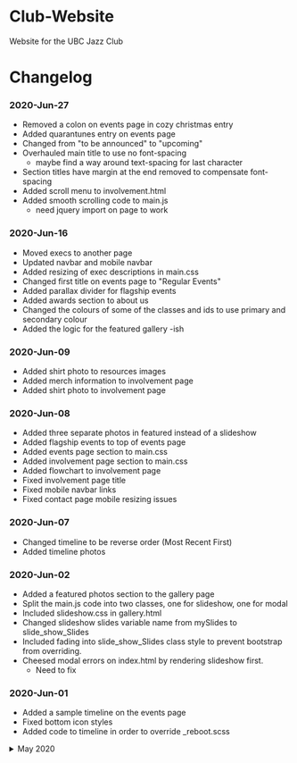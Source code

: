 # Club-Website
Website for the UBC Jazz Club

# Changelog
### 2020-Jun-27
- Removed a colon on events page in cozy christmas entry
- Added quarantunes entry on events page
- Changed from "to be announced" to "upcoming"
- Overhauled main title to use no font-spacing
    * maybe find a way around text-spacing for last character
- Section titles have margin at the end removed to compensate font-spacing
- Added scroll menu to involvement.html
- Added smooth scrolling code to main.js
    * need jquery import on page to work
### 2020-Jun-16
- Moved execs to another page
- Updated navbar and mobile navbar
- Added resizing of exec descriptions in main.css
- Changed first title on events page to "Regular Events"
- Added parallax divider for flagship events
- Added awards section to about us
- Changed the colours of some of the classes and ids to use primary and secondary colour
- Added the logic for the featured gallery -ish
### 2020-Jun-09
- Added shirt photo to resources images
- Added merch information to involvement page
- Added shirt photo to involvement page
### 2020-Jun-08
- Added three separate photos in featured instead of a slideshow
- Added flagship events to top of events page
- Added events page section to main.css
- Added involvement page section to main.css
- Added flowchart to involvement page
- Fixed involvement page title
- Fixed mobile navbar links
- Fixed contact page mobile resizing issues
### 2020-Jun-07
- Changed timeline to be reverse order (Most Recent First)
- Added timeline photos
### 2020-Jun-02
- Added a featured photos section to the gallery page
- Split the main.js code into two classes, one for slideshow, one for modal
- Included slideshow.css in gallery.html
- Changed slideshow slides variable name from mySlides to slide_show_Slides
- Included fading into slide_show_Slides class style to prevent bootstrap from overriding.
- Cheesed modal errors on index.html by rendering slideshow first.
    * Need to fix
### 2020-Jun-01
- Added a sample timeline on the events page
- Fixed bottom icon styles
- Added code to timeline in order to override _reboot.scss

<details>
    <summary>May 2020</summary>

    ### 2020-May-31
    - Added Dylan to exec section
    ### 2020-May-29
    - Updated Exec Descriptions and removed flip cards
    ### 2020-May-28
    - Added favicon to all pages
    - Changed "FAQ" page to "GET INVOLVED"
    - Changed "JAM SESSION" page to "EVENTS"
    ### 2020-May-25
    - Added exec photos
    - Added placeholder descriptions
    - Added flipcards with description on the back
    - Made the images responsive according to screen width
    ### 2020-May-23
    - Added bootstrap to gallery page
    - Added css to overwrite bootstrap link colour
    - Created thumbnails for albums and formatted
    - Moved index slideshow css into separate file (slideshow.css)
    - Moved lightbox slides css into separate file (lightbox.css)
    - Made hard-coded idea version of lightbox, still need to change to dynamic
    - ToDo:
        * Dynamic detection of album selected
        * Dynamic photo selection
    ### 2020-May-19
    - Set up "direct" contact on the contact page
    - Added execs section to about page
    - Included bootstrap in about and contact pages
    - Changed up css to fit with bootstrap
    - Added sendMail function in js file
    - ToDo: 
        * Incorporate firebase automated messaging
        * Select images for gallery
    ### 2020-May-12
    - Updated information on About Section
    - Updated footer facebook and instagram links
    - Removed index placeholder text
    - Formatted and updated contact page
    - Removed navbar about page icon
    - Added link to gallery page on index photo gallery [might remove gallery]
    - Added index gallery to gallery page as a starting point
</details>
